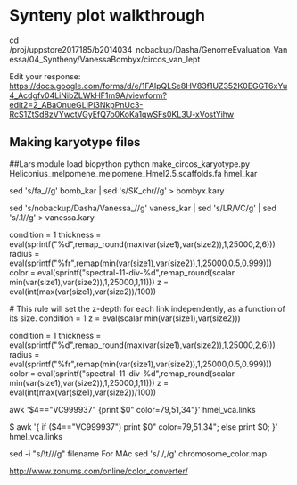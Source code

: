 # Synteny plot walkthrough
cd /proj/uppstore2017185/b2014034_nobackup/Dasha/GenomeEvaluation_Vanessa/04_Syntheny/VanessaBombyx/circos_van_lept

Edit your response: https://docs.google.com/forms/d/e/1FAIpQLSe8HV83f1UZ352K0EGGT6xYu4_Acdgfv04LiNibZLWkHF1m9A/viewform?edit2=2_ABaOnueGLiPi3NkpPnUc3-RcS1ZtSd8zVYwctVGyEfQ7o0KoKa1qwSFs0KL3U-xVostYihw

## Making karyotype files
##Lars
module load biopython
python make_circos_karyotype.py Heliconius_melpomene_melpomene_Hmel2.5.scaffolds.fa hmel_kar

sed 's/fa_//g' bomb_kar | sed 's/SK_chr//g' > bombyx.kary

sed 's/nobackup\/Dasha\/Vanessa_//g' vaness_kar | sed 's/LR/VC/g' | sed 's/\.1//g' > vanessa.kary


condition  = 1
thickness  = eval(sprintf("%d",remap_round(max(var(size1),var(size2)),1,25000,2,6)))
radius     = eval(sprintf("%fr",remap(min(var(size1),var(size2)),1,25000,0.5,0.999)))
color      = eval(sprintf("spectral-11-div-%d",remap_round(scalar min(var(size1),var(size2)),1,25000,1,11)))
z          = eval(int(max(var(size1),var(size2))/100))
</rule>



<rules>

  <rule>	# This rule will set the z-depth for each link independently, as a function of its size.
    condition  = 1
    z          = eval(scalar min(var(size1),var(size2)))
  </rule>

  <rule>		
  condition  = 1
  thickness  = eval(sprintf("%d",remap_round(max(var(size1),var(size2)),1,25000,2,6)))
  radius     = eval(sprintf("%fr",remap(min(var(size1),var(size2)),1,25000,0.5,0.999)))
  color      = eval(sprintf("spectral-11-div-%d",remap_round(scalar min(var(size1),var(size2)),1,25000,1,11)))
  z          = eval(int(max(var(size1),var(size2))/100))
  </rule>

</rules>


awk '$4=="VC999937" {print $0" color=79,51,34"}' hmel_vca.links

$ awk '{
if ($4=="VC999937")
	print $0" color=79,51,34";
else
	print $0;
}' hmel_vca.links



sed -i "s/\\t\///g" filename
For MAc
sed 's/        /,/g' chromosome_color.map



http://www.zonums.com/online/color_converter/
